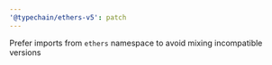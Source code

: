 ```yaml
---
'@typechain/ethers-v5': patch
---
```


Prefer imports from `ethers` namespace to avoid mixing incompatible versions
